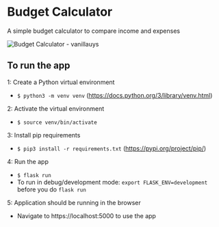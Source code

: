 # Budget Calculator
A simple budget calculator to compare income and expenses

![Budget Calculator - vanillauys](https://i.imgur.com/EWDdgpN.png)

## To run the app

1: Create a Python virtual environment
  - `$ python3 -m venv venv` (https://docs.python.org/3/library/venv.html)

2: Activate the virtual environment
  - `$ source venv/bin/activate`

3: Install pip requirements
  - `$ pip3 install -r requirements.txt` (https://pypi.org/project/pip/)

4: Run the app
  - `$ flask run` 
  - To run in debug/development mode: `export FLASK_ENV=development` before you do `flask run`

5: Application should be running in the browser
  - Navigate to https://localhost:5000 to use the app
